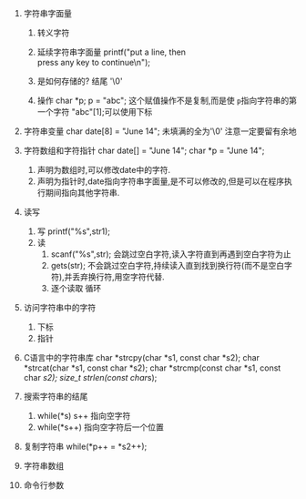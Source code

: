 <!--
 * @Author: your name
 * @Date: 2021-08-24 16:30:15
 * @LastEditTime: 2021-08-25 09:56:29
 * @LastEditors: Please set LastEditors
 * @Description: In User Settings Edit
 * @FilePath: \C_Multiple\excercise\chapter8 string\article.md
-->
1. 字符串字面量
    1. 转义字符
    2. 延续字符串字面量
    printf("put a line, then \
    press any key to continue\n");
    
    3. 是如何存储的?
    结尾 '\0'
    4. 操作
    char *p;
    p = "abc"; 这个赋值操作不是复制,而是使 `p`指向字符串的第一个字符
    "abc"[1];可以使用下标

2. 字符串变量
    char date[8] = "June 14"; 未填满的全为'\0'
    注意一定要留有余地

3. 字符数组和字符指针
    char date[] = "June 14";
    char *p = "June 14";
    1. 声明为数组时,可以修改date中的字符.
    2. 声明为指针时,date指向字符串字面量,是不可以修改的,但是可以在程序执行期间指向其他字符串.

4. 读写
    1. 写 printf("%s",str1);
    2. 读
        1. scanf("%s",str);
            会跳过空白字符,读入字符直到再遇到空白字符为止        
        2. gets(str);
            不会跳过空白字符,持续读入直到找到换行符(而不是空白字符),并丢弃换行符,用空字符代替.        
        3. 逐个读取
            循环

5. 访问字符串中的字符
    1. 下标
    2. 指针

6. C语言中的字符串库
    char *strcpy(char *s1, const char *s2);
    char *strcat(char *s1, const char *s2);
    char *strcmp(const char *s1, const char *s2);
    size_t strlen(const char*s);

7. 搜索字符串的结尾
    1. while(*s) s++    指向空字符
    2. while(*s++)  指向空字符后一个位置
8. 复制字符串
    while(*p++ = *s2++);

9. 字符串数组

10. 命令行参数